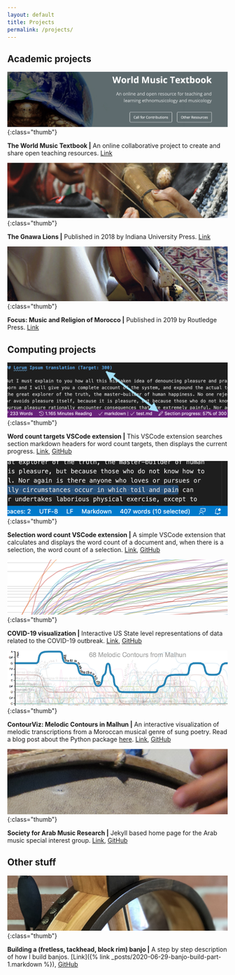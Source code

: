 ```yaml
---
layout: default
title: Projects
permalink: /projects/
---
```


## Academic projects

![WMT thumbnail](/images/wmt.png){:class="thumb"} 

**The World Music Textbook \|** An online collaborative project to create and share open teaching resources. [Link](https://worldmusictextbook.org)

<div class="spacer"></div>

![Gnawa thumbnail](/images/gnawa-lions.jpg){:class="thumb"} 

**The Gnawa Lions \|** Published in 2018 by Indiana University Press. [Link](https://cwitulski.com/gnawa)

<div class="spacer"></div>

![Focus thumbnail](/images/focus-morocco.jpg){:class="thumb"} 

**Focus: Music and Religion of Morocco \|** Published in 2019 by Routledge Press. [Link](https://cwitulski.com/focus)

<div class="spacer"></div>

## Computing projects

![Targets VSCode thumbnail](/images/targets.png){:class="thumb"} 

**Word count targets VSCode extension \|** This VSCode extension searches section markdown headers for word count targets, then displays the current progress. [Link](https://marketplace.visualstudio.com/items?itemName=witulski.section-word-count-targets), [GitHub](https://github.com/cjwit/section-word-count-targets)

<div class="spacer"></div>

![Selection VSCode thumbnail](/images/selection.png){:class="thumb"} 

**Selection word count VSCode extension \|** A simple VSCode extension that calculates and displays the word count of a document and, when there is a selection, the word count of a selection. [Link](https://marketplace.visualstudio.com/items?itemName=witulski.selection-word-count), [GitHub](https://github.com/cjwit/selection-word-count)

<div class="spacer"></div>

![COVID thumbnail](/images/covid.png){:class="thumb"} 

**COVID-19 visualization \|** Interactive US State level representations of data related to the COVID-19 outbreak. [Link](https://cjwit.github.io/covid/), [GitHub](https://github.com/cjwit/covid)

<div class="spacer"></div>

![Malhun thumbnail](/images/malhun.png){:class="thumb"} 

**ContourViz: Melodic Contours in Malhun \|** An interactive visualization of melodic transcriptions from a Moroccan musical genre of sung poetry. Read a blog post about the Python package <a href = 'https://music21-mit.blogspot.com/2016/07/contourviz-creating-interactive-contour.html' target = '_blank'>here</a>. [Link](http://cjwit.github.io/music21), [GitHub](https://github.com/cjwit/contourviz)

<div class="spacer"></div>

![SAMR thumbnail](/images/samr.jpg){:class="thumb"} 

**Society for Arab Music Research \|** Jekyll based home page for the Arab music special interest group. [Link](https://cwitulski.com/focus), [GitHub](https://github.com/sem-samr/sem-samr.github.io)

<div class="spacer"></div>

## Other stuff

![SAMR thumbnail](/images/banjo.jpg){:class="thumb"} 

**Building a (fretless, tackhead, block rim) banjo \|** A step by step description of how I build banjos. [Link]({% link _posts/2020-06-29-banjo-build-part-1.markdown %}), [GitHub](https://github.com/cjwit/banjo_build)

<div class="spacer"></div>
